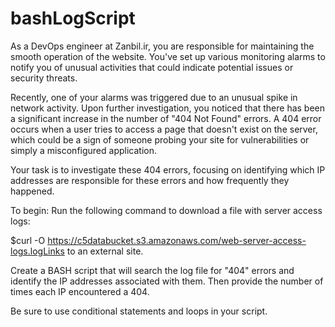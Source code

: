 # bashLogScript

As a DevOps engineer at Zanbil.ir, you are responsible for maintaining the smooth operation of the website. You've set up various monitoring alarms to notify you of unusual activities that could indicate potential issues or security threats.

Recently, one of your alarms was triggered due to an unusual spike in network activity. Upon further investigation, you noticed that there has been a significant increase in the number of "404 Not Found" errors. A 404 error occurs when a user tries to access a page that doesn't exist on the server, which could be a sign of someone probing your site for vulnerabilities or simply a misconfigured application.

Your task is to investigate these 404 errors, focusing on identifying which IP addresses are responsible for these errors and how frequently they happened.

To begin: Run the following command to download a file with server access logs:

$curl -O https://c5databucket.s3.amazonaws.com/web-server-access-logs.logLinks to an external site.

Create a BASH script that will search the log file for "404" errors and identify the IP addresses associated with them.  Then provide the number of times each IP encountered a 404.

Be sure to use conditional statements and loops in your script.  

